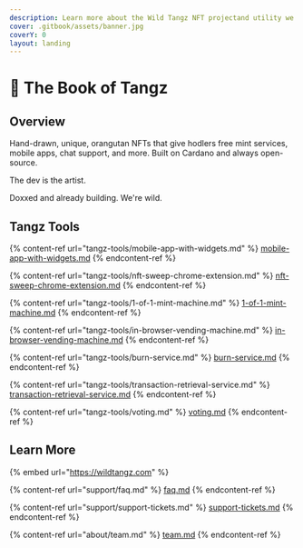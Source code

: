 ```yaml
---
description: Learn more about the Wild Tangz NFT projectand utility we offer to our hodlers
cover: .gitbook/assets/banner.jpg
coverY: 0
layout: landing
---
```


# 👋 The Book of Tangz

## Overview

Hand-drawn, unique, orangutan NFTs that give hodlers free mint services, mobile apps, chat support, and more. Built on Cardano and always open-source.

The dev is the artist.

Doxxed and already building.  We're wild.

## Tangz Tools

{% content-ref url="tangz-tools/mobile-app-with-widgets.md" %}
[mobile-app-with-widgets.md](tangz-tools/mobile-app-with-widgets.md)
{% endcontent-ref %}

{% content-ref url="tangz-tools/nft-sweep-chrome-extension.md" %}
[nft-sweep-chrome-extension.md](tangz-tools/nft-sweep-chrome-extension.md)
{% endcontent-ref %}

{% content-ref url="tangz-tools/1-of-1-mint-machine.md" %}
[1-of-1-mint-machine.md](tangz-tools/1-of-1-mint-machine.md)
{% endcontent-ref %}

{% content-ref url="tangz-tools/in-browser-vending-machine.md" %}
[in-browser-vending-machine.md](tangz-tools/in-browser-vending-machine.md)
{% endcontent-ref %}

{% content-ref url="tangz-tools/burn-service.md" %}
[burn-service.md](tangz-tools/burn-service.md)
{% endcontent-ref %}

{% content-ref url="tangz-tools/transaction-retrieval-service.md" %}
[transaction-retrieval-service.md](tangz-tools/transaction-retrieval-service.md)
{% endcontent-ref %}

{% content-ref url="tangz-tools/voting.md" %}
[voting.md](tangz-tools/voting.md)
{% endcontent-ref %}

## Learn More

{% embed url="https://wildtangz.com" %}

{% content-ref url="support/faq.md" %}
[faq.md](support/faq.md)
{% endcontent-ref %}

{% content-ref url="support/support-tickets.md" %}
[support-tickets.md](support/support-tickets.md)
{% endcontent-ref %}

{% content-ref url="about/team.md" %}
[team.md](about/team.md)
{% endcontent-ref %}

